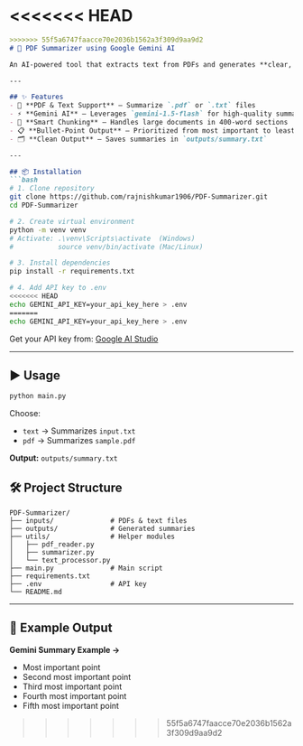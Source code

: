 <<<<<<< HEAD
=======


````markdown
>>>>>>> 55f5a6747faacce70e2036b1562a3f309d9aa9d2
# 📄 PDF Summarizer using Google Gemini AI

An AI-powered tool that extracts text from PDFs and generates **clear, concise summaries** using **Google's Gemini API**.

---

## ✨ Features
- 📂 **PDF & Text Support** – Summarize `.pdf` or `.txt` files  
- ⚡ **Gemini AI** – Leverages `gemini-1.5-flash` for high-quality summaries  
- 📏 **Smart Chunking** – Handles large documents in 400-word sections  
- 📋 **Bullet-Point Output** – Prioritized from most important to least important  
- 🗂 **Clean Output** – Saves summaries in `outputs/summary.txt`

---

## 📦 Installation
```bash
# 1. Clone repository
git clone https://github.com/rajnishkumar1906/PDF-Summarizer.git
cd PDF-Summarizer

# 2. Create virtual environment
python -m venv venv
# Activate: .\venv\Scripts\activate  (Windows)
#           source venv/bin/activate (Mac/Linux)

# 3. Install dependencies
pip install -r requirements.txt

# 4. Add API key to .env
<<<<<<< HEAD
echo GEMINI_API_KEY=your_api_key_here > .env
=======
echo GEMINI_API_KEY=your_api_key_here > .env
````

Get your API key from: [Google AI Studio](https://aistudio.google.com/app/apikey)

---

## ▶️ Usage

```bash
python main.py
```

Choose:

* `text` → Summarizes `input.txt`
* `pdf` → Summarizes `sample.pdf`

**Output:** `outputs/summary.txt`


## 🛠 Project Structure

```
PDF-Summarizer/
├── inputs/              # PDFs & text files
├── outputs/             # Generated summaries
├── utils/               # Helper modules
│   ├── pdf_reader.py
│   ├── summarizer.py
│   └── text_processor.py
├── main.py              # Main script
├── requirements.txt
├── .env                 # API key
└── README.md
```

---

## 📌 Example Output

**Gemini Summary Example →**

* Most important point
* Second most important point
* Third most important point
* Fourth most important point
* Fifth most important point
>>>>>>> 55f5a6747faacce70e2036b1562a3f309d9aa9d2
